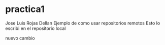 # practica1
Jose Luis Rojas Dellan
Ejemplo de como usar repositorios remotos
Esto lo escribi en el repositorio local

nuevo cambio 
